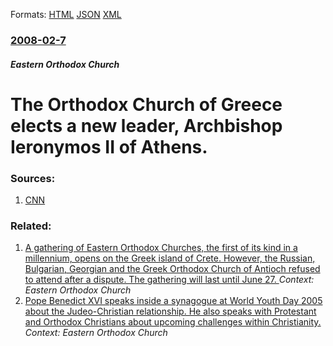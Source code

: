 
Formats: [HTML](/news/2008/02/7/the-orthodox-church-of-greece-elects-a-new-leader-archbishop-ieronymos-ii-of-athens.html)  [JSON](/news/2008/02/7/the-orthodox-church-of-greece-elects-a-new-leader-archbishop-ieronymos-ii-of-athens.json)  [XML](/news/2008/02/7/the-orthodox-church-of-greece-elects-a-new-leader-archbishop-ieronymos-ii-of-athens.xml)  

### [2008-02-7](/news/2008/02/7/index.md)

##### Eastern Orthodox Church
#  The Orthodox Church of Greece elects a new leader, Archbishop Ieronymos II of Athens. 




### Sources:

1. [CNN](http://www.cnn.com/2008/WORLD/europe/02/07/greek.orthodox/index.html)

### Related:

1. [A gathering of Eastern Orthodox Churches, the first of its kind in a millennium, opens on the Greek island of Crete. However, the Russian, Bulgarian, Georgian and the Greek Orthodox Church of Antioch refused to attend after a dispute. The gathering will last until June 27. ](/news/2016/06/19/a-gathering-of-eastern-orthodox-churches-the-first-of-its-kind-in-a-millennium-opens-on-the-greek-island-of-crete-however-the-russian-b.md) _Context: Eastern Orthodox Church_
2. [ Pope Benedict XVI speaks inside a synagogue at World Youth Day 2005 about the Judeo-Christian relationship. He also speaks with Protestant and Orthodox Christians about upcoming challenges within Christianity. ](/news/2005/08/19/pope-benedict-xvi-speaks-inside-a-synagogue-at-world-youth-day-2005-about-the-judeo-christian-relationship-he-also-speaks-with-protestant.md) _Context: Eastern Orthodox Church_
